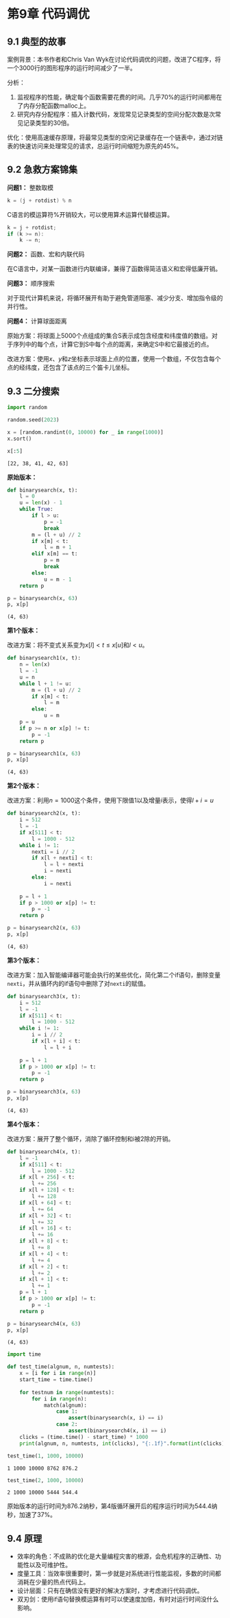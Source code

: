 # 第9章 代码调优

## 9.1 典型的故事

案例背景：本书作者和Chris Van Wyk在讨论代码调优的问题，改进了C程序，将一个3000行的图形程序的运行时间减少了一半。

分析：
1. 监视程序的性能，确定每个函数需要花费的时间。几乎70%的运行时间都用在了内存分配函数malloc上。
2. 研究内存分配程序：插入计数代码，发现常见记录类型的空间分配次数是次常见记录类型的30倍。

优化：使用高速缓存原理，将最常见类型的空闲记录缓存在一个链表中，通过对链表的快速访问来处理常见的请求，总运行时间缩短为原先的45%。

## 9.2 急救方案锦集

**问题1：** 整数取模

```c
k = (j + rotdist) % n
```

C语言的模运算符%开销较大，可以使用算术运算代替模运算。

```c
k = j + rotdist;
if (k >= n):
    k -= n;
```

**问题2：** 函数、宏和内联代码

在C语言中，对某一函数进行内联编译，兼得了函数得简洁语义和宏得低廉开销。

**问题3：** 顺序搜索

对于现代计算机来说，将循环展开有助于避免管道阻塞、减少分支、增加指令级的并行性。

**问题4：** 计算球面距离

原始方案：将球面上5000个点组成的集合S表示成包含经度和纬度值的数组。对于序列中的每个点，计算它到S中每个点的距离，来确定S中和它最接近的点。

改进方案：使用$x$、$y$和$z$坐标表示球面上点的位置，使用一个数组，不仅包含每个点的经纬度，还包含了该点的三个笛卡儿坐标。

## 9.3 二分搜索


```python
import random

random.seed(2023)

x = [random.randint(0, 10000) for _ in range(1000)]
x.sort()
```


```python
x[:5]
```




    [22, 38, 41, 42, 63]



**原始版本：**


```python
def binarysearch(x, t):
    l = 0
    u = len(x) - 1
    while True:
        if l > u:
            p = -1
            break
        m = (l + u) // 2
        if x[m] < t:
            l = m + 1
        elif x[m] == t:
            p = m
            break
        else:
            u = m - 1
    return p
```


```python
p = binarysearch(x, 63)
p, x[p]
```




    (4, 63)



**第1个版本：**

改进方案：将不变式关系变为$x[l] < t \leqslant x[u]$和$l < u$。


```python
def binarysearch1(x, t):
    n = len(x)
    l = -1
    u = n
    while l + 1 != u:
        m = (l + u) // 2
        if x[m] < t:
            l = m
        else:
            u = m
    p = u
    if p >= n or x[p] != t:
        p = -1
    return p
```


```python
p = binarysearch1(x, 63)
p, x[p]
```




    (4, 63)



**第2个版本：**

改进方案：利用$n=1000$这个条件，使用下限值1以及增量$i$表示，使得$l + i = u$


```python
def binarysearch2(x, t):
    i = 512
    l = -1
    if x[511] < t:
        l = 1000 - 512
    while i != 1:
        nexti = i // 2
        if x[l + nexti] < t:
            l = l + nexti
            i = nexti
        else:
            i = nexti
    
    p = l + 1
    if p > 1000 or x[p] != t:
        p = -1
    return p
```


```python
p = binarysearch2(x, 63)
p, x[p]
```




    (4, 63)



**第3个版本：**

改进方案：加入智能编译器可能会执行的某些优化，简化第二个if语句，删除变量`nexti`，并从循环内的if语句中删除了对`nexti`的赋值。


```python
def binarysearch3(x, t):
    i = 512
    l = -1
    if x[511] < t:
        l = 1000 - 512
    while i != 1:
        i = i // 2  
        if x[l + i] < t:
            l = l + i
            
    p = l + 1
    if p > 1000 or x[p] != t:
        p = -1
    return p
```


```python
p = binarysearch3(x, 63)
p, x[p]
```




    (4, 63)



**第4个版本：**

改进方案：展开了整个循环，消除了循环控制和i被2除的开销。


```python
def binarysearch4(x, t):
    l = -1
    if x[511] < t:
        l = 1000 - 512
    if x[l + 256] < t:
        l += 256
    if x[l + 128] < t:
        l += 128
    if x[l + 64] < t:
        l += 64
    if x[l + 32] < t:
        l += 32
    if x[l + 16] < t:
        l += 16
    if x[l + 8] < t:
        l += 8
    if x[l + 4] < t:
        l += 4
    if x[l + 2] < t:
        l += 2
    if x[l + 1] < t:
        l += 1
    p = l + 1
    if p > 1000 or x[p] != t:
        p = -1
    return p
```


```python
p = binarysearch4(x, 63)
p, x[p]
```




    (4, 63)




```python
import time

def test_time(algnum, n, numtests):
    x = [i for i in range(n)]
    start_time = time.time()
    
    for testnum in range(numtests):
        for i in range(n):
            match(algnum):
                case 1: 
                    assert(binarysearch(x, i) == i)
                case 2:
                    assert(binarysearch4(x, i) == i)
    clicks = (time.time() - start_time) * 1000
    print(algnum, n, numtests, int(clicks), "{:.1f}".format(int(clicks) * 1e6 / ( n * numtests)))
```


```python
test_time(1, 1000, 10000)
```

    1 1000 10000 8762 876.2
    


```python
test_time(2, 1000, 10000)
```

    2 1000 10000 5444 544.4
    

原始版本的运行时间为876.2纳秒，第4版循环展开后的程序运行时间为544.4纳秒，加速了37%。

## 9.4 原理

- 效率的角色：不成熟的优化是大量编程灾害的根源，会危机程序的正确性、功能性以及可维护性。
- 度量工具：当效率很重要时，第一步就是对系统进行性能监视，多数的时间都消耗在少量的热点代码上。
- 设计层面：只有在确信没有更好的解决方案时，才考虑进行代码调优。
- 双刃剑：使用if语句替换模运算有时可以使速度加倍，有时对运行时间没什么影响。
